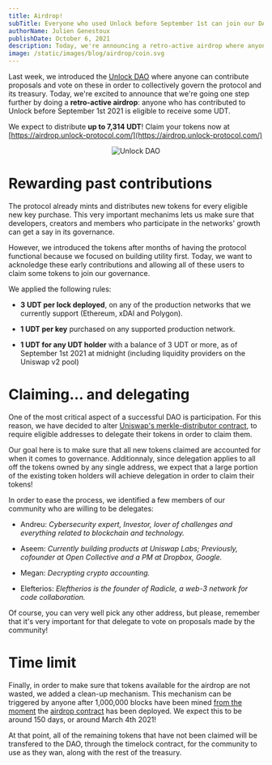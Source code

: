 ```yaml
---
title: Airdrop!
subTitle: Everyone who used Unlock before September 1st can join our DAO!
authorName: Julien Genestoux
publishDate: October 6, 2021
description: Today, we're announcing a retro-active airdrop where anyone who contributed to Unlock's network can claim some UDT to join our governance
image: /static/images/blog/airdrop/coin.svg
---
```


Last week, we introduced the [Unlock DAO](/blog/unlock-dao) where anyone can contribute proposals and vote on these in order to collectively govern the protocol and its treasury. Today, we're excited to announce that we're going one step further by doing a **retro-active airdrop**: anyone who has contributed to Unlock before September 1st 2021 is eligible to receive some UDT.

We expect to distribute **up to 7,314 UDT**! Claim your tokens now at [https://airdrop.unlock-protocol.com/](https://airdrop.unlock-protocol.com/)

<p style="
    text-align: center;
"><img src="/static/images/blog/airdrop/coin.svg" alt="Unlock DAO"></p>

# Rewarding past contributions

The protocol already mints and distributes new tokens for every eligible new key purchase. This very important mechanims lets us make sure that developers, creators and members who participate in the networks' growth can get a say in its governance.

However, we introduced the tokens after months of having the protocol functional because we focused on building utility first. Today, we want to acknoledge these early contributions and allowing all of these users to claim some tokens to join our governance.

We applied the following rules:

* __3 UDT per lock deployed__, on any of the production networks that we currently support (Ethereum, xDAI and Polygon).

* __1 UDT per key__ purchased on any supported production network.

* __1 UDT for any UDT holder__ with a balance of 3 UDT or more, as of September 1st 2021 at midnight (including liquidity providers on the Uniswap v2 pool)

# Claiming... and delegating

One of the most critical aspect of a successful DAO is participation. For this reason, we have decided to alter [Uniswap's merkle-distributor contract](https://github.com/unlock-protocol/merkle-distributor), to require eligible addresses to delegate their tokens in order to claim them.

Our goal here is to make sure that all new tokens claimed are accounted for when it comes to governance. Additionnaly, since delegation applies to all off the tokens owned by any single address, we expect that a large portion of the existing token holders will achieve delegation in order to claim their tokens!

In order to ease the process, we identified a few members of our community who are willing to be delegates:

* Andreu: _Cybersecurity expert, Investor, lover of challenges and everything related to blockchain and technology._

* Aseem: _Currently building products at Uniswap Labs; Previously, cofounder at Open Collective and a PM at Dropbox, Google._

* Megan: _Decrypting crypto accounting._

* Elefterios: _Eleftherios is the founder of Radicle, a web-3 network for code collaboration._

Of course, you can very well pick any other address, but please, remember that it's very important for that delegate to vote on proposals made by the community!


# Time limit

Finally, in order to make sure that tokens available for the airdrop are not wasted, we added a clean-up mechanism. This mechanism can be triggered by anyone after 1,000,000 blocks have been mined [from the moment](https://etherscan.io/block/13359160) the [airdrop contract](https://etherscan.io/address/0xC10Bc8Edb561E7c5002Ee6fBab4F3810638e80dF) has been deployed. We expect this to be around 150 days, or around March 4th 2021!

At that point, all of the remaining tokens that have not been claimed will be transfered to the DAO, through the timelock contract, for the community to use as they wan, along with the rest of the treasury.

